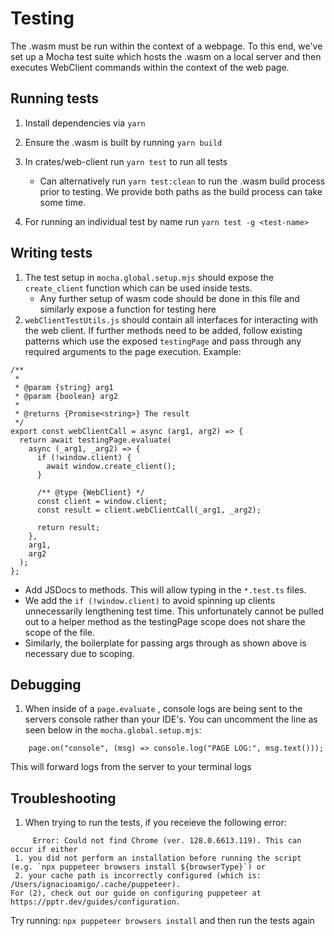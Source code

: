 # Testing

The .wasm must be run within the context of a webpage. To this end, we've set up a Mocha
test suite which hosts the .wasm on a local server and then executes WebClient commands
within the context of the web page.

## Running tests

1. Install dependencies via `yarn`
1. Ensure the .wasm is built by running `yarn build`
1. In crates/web-client run `yarn test` to run all tests

   - Can alternatively run `yarn test:clean` to run the .wasm build process prior to testing. We provide both paths as the build process can take some time.

1. For running an individual test by name run `yarn test -g <test-name>`

## Writing tests

1. The test setup in `mocha.global.setup.mjs` should expose the `create_client` function which can be used inside tests.
   - Any further setup of wasm code should be done in this file and similarly expose a function for testing here
1. `webClientTestUtils.js` should contain all interfaces for interacting with the web client. If further methods need to be added, follow existing patterns which use the exposed `testingPage` and pass through any required arguments to the page execution. Example:

```
/**
 *
 * @param {string} arg1
 * @param {boolean} arg2
 *
 * @returns {Promise<string>} The result
 */
export const webClientCall = async (arg1, arg2) => {
  return await testingPage.evaluate(
    async (_arg1, _arg2) => {
      if (!window.client) {
        await window.create_client();
      }

      /** @type {WebClient} */
      const client = window.client;
      const result = client.webClientCall(_arg1, _arg2);

      return result;
    },
    arg1,
    arg2
  );
};
```

- Add JSDocs to methods. This will allow typing in the `*.test.ts` files.
- We add the `if (!window.client)` to avoid spinning up clients unnecessarily lengthening test time. This unfortunately cannot be pulled out to a helper method as the testingPage scope does not share the scope of the file.
- Similarly, the boilerplate for passing args through as shown above is necessary due to scoping.

## Debugging

1. When inside of a `page.evaluate` , console logs are being sent to the servers console rather than your IDE's. You can uncomment the line as seen below in the `mocha.global.setup.mjs`:

```
    page.on("console", (msg) => console.log("PAGE LOG:", msg.text()));
```

This will forward logs from the server to your terminal logs

## Troubleshooting

1. When trying to run the tests, if you receieve the following error:

```
     Error: Could not find Chrome (ver. 128.0.6613.119). This can occur if either
 1. you did not perform an installation before running the script (e.g. `npx puppeteer browsers install ${browserType}`) or
 2. your cache path is incorrectly configured (which is: /Users/ignacioamigo/.cache/puppeteer).
For (2), check out our guide on configuring puppeteer at https://pptr.dev/guides/configuration.
```

Try running: `npx puppeteer browsers install` and then run the tests again

